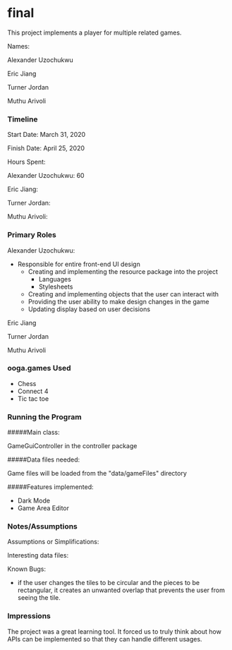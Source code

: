 final
====

This project implements a player for multiple related games.

Names:

Alexander Uzochukwu

Eric Jiang

Turner Jordan

Muthu Arivoli

### Timeline

Start Date: March 31, 2020

Finish Date: April 25, 2020

Hours Spent:

Alexander Uzochukwu: 60

Eric Jiang:

Turner Jordan:

Muthu Arivoli:

### Primary Roles
Alexander Uzochukwu:
* Responsible for entire front-end UI design
    * Creating and implementing the resource package into the project
        * Languages
        * Stylesheets
    * Creating and implementing objects that the user can interact with
    * Providing the user ability to make design changes in the game
    * Updating display based on user decisions

Eric Jiang

Turner Jordan

Muthu Arivoli

### ooga.games Used
* Chess
* Connect 4
* Tic tac toe

### Running the Program

#####Main class: 

GameGuiController in the controller package

#####Data files needed: 

Game files will be loaded from the "data/gameFiles" directory

#####Features implemented:
* Dark Mode
* Game Area Editor





### Notes/Assumptions

Assumptions or Simplifications:

Interesting data files:

Known Bugs:
* if the user changes the tiles to be circular and the pieces to be 
rectangular, it creates an unwanted overlap that prevents the user from 
seeing the tile.

### Impressions

The project was a great learning tool. It forced us to truly think about how 
APIs can be implemented so that they can handle different usages. 
